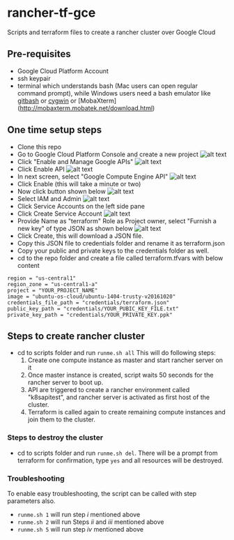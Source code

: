 # rancher-tf-gce
Scripts and terraform files to create a rancher cluster over Google Cloud

## Pre-requisites
* Google Cloud Platform Account
* ssh keypair 
* terminal which understands bash (Mac users can open regular command prompt), while Windows users need a bash emulator like [gitbash](https://git-scm.com/download/win) or [cygwin](https://cygwin.com/install.html) or [MobaXterm] (http://mobaxterm.mobatek.net/download.html)


## One time setup steps
* Clone this repo
* Go to Google Cloud Platform Console and create a new project ![alt text][step1]
* Click "Enable and Manage Google APIs" ![alt text][step2]
* Click Enable API ![alt text][step3]
* In next screen, select "Google Compute Engine API" ![alt text][step4]
* Click Enable (this will take a minute or two)
* Now click button shown below ![alt text][step5]
* Select IAM and Admin ![alt text][step6]
* Click Service Accounts on the left side pane 
* Click Create Service Account ![alt text][step7]
* Provide Name as "terraform" Role as Project owner, select "Furnish a new key" of type JSON as shown below ![alt text][step8]
* Click Create, this will download a JSON file. 
* Copy this JSON file to credentials folder and rename it as terraform.json
* Copy your public and private keys to the credentials folder as well.
* cd to the repo folder and create a file called terraform.tfvars with below content 
~~~
region = "us-central1"
region_zone = "us-central1-a"
project = "YOUR_PROJECT_NAME"
image = "ubuntu-os-cloud/ubuntu-1404-trusty-v20161020"
credentials_file_path = "credentials/terraform.json"
public_key_path = "credentials/YOUR_PUBIC_KEY_FILE.txt"
private_key_path = "credentials/YOUR_PRIVATE_KEY.ppk"
~~~

## Steps to create rancher cluster
* cd to scripts folder and run `runme.sh all` This will do following steps:
  1. Create one compute instance as master and start rancher server on it 
  2. Once master instance is created, script waits 50 seconds for the rancher server to boot up. 
  3. API are triggered to create a rancher environment called "k8sapitest", and rancher server is activated as first host of the cluster. 
  4. Terraform is called again to create remaining compute instances and join them to the cluster. 

### Steps to destroy the cluster 

* cd to scripts folder and run `runme.sh del`. There will be a prompt from terraform for confirmation, type `yes` and all resources will be destroyed.

### Troubleshooting 

To enable easy troubleshooting, the script can be called with step parameters also. 
* `runme.sh 1` will run step _i_ mentioned above
* `runme.sh 2` will run Steps _ii_ and _iii_ mentioned above
* `runme.sh 5` will run step _iv_ mentioned above


[step1]: https://github.com/harshal-shah/github-images/blob/master/rancher-tf-gce/CreateProject.jpg "Create GCP project"
[step2]: https://github.com/harshal-shah/github-images/blob/master/rancher-tf-gce/GoogleManageAPI1.jpg "Enable API"
[step4]: https://github.com/harshal-shah/github-images/blob/master/rancher-tf-gce/GoogleComputeEngineAPI.jpg "Search Compute Engine API"
[step3]: https://github.com/harshal-shah/github-images/blob/master/rancher-tf-gce/GCE-API-Enabled.jpg "Enable Compute Engine API"
[step5]: https://github.com/harshal-shah/github-images/blob/master/rancher-tf-gce/Prod-Serv.jpg "Products and Services"
[step6]: https://github.com/harshal-shah/github-images/blob/master/rancher-tf-gce/IAM-Admin.jpg "Service Account"
[step7]: https://github.com/harshal-shah/github-images/blob/master/rancher-tf-gce/CreateServAcc.jpg "Service Account"
[step8]: https://github.com/harshal-shah/github-images/blob/master/rancher-tf-gce/ServiceKey.jpg "Service Key"
